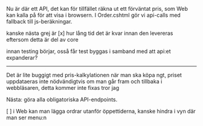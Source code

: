 Nu är där ett API, det kan för tillfället räkna ut ett förväntat pris, som Web kan kalla på för att visa i browsern. I Order.cshtml gör vi api-calls med fallback till js-beräkningar.

kanske nästa grej är
[x] hur lång tid det är kvar innan den levereras 
eftersom detta är del av core

innan testing börjar, osså får test byggas i samband med att api:et expanderar?

----

Det är lite buggigt med pris-kalkylationen när man ska köpa ngt, priset uppdataeras inte nödvändigtvis om man går fram och tillbaka i webbläsaren, detta kommer inte fixas tror jag

Nästa: göra alla obligatoriska API-endpoints.

[ ] i Web kan man lägga ordrar utanför öppettiderna, kanske hindra i vyn där man ser menu:n